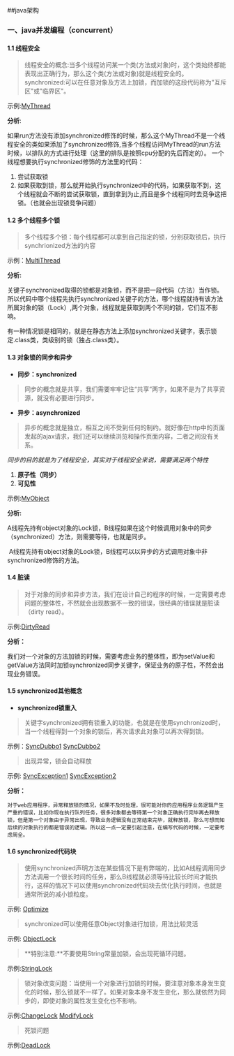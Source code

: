 ##java架构
### 一、java并发编程（concurrent）
#### 1.1 线程安全
> 线程安全的概念:当多个线程访问某一个类(方法或对象)时，这个类始终都能表现出正确行为，那么这个类(方法或对象)就是线程安全的。
> synchronized:可以在任意对象及方法上加锁，而加锁的这段代码称为"互斥区"或"临界区"。

示例:[MyThread](https://github.com/qintongbaba/java-architect/blob/master/java-concurrent/src/main/java/org/wuqinghua/thread/MyThread.java)

**分析**:  

​	   如果run方法没有添加synchronized修饰的时候，那么这个MyThread不是一个线程安全的类
​	   如果添加了synchronized修饰,当多个线程访问MyThread的run方法时候，以排队的方式进行处理（这里的排队是按照cpu分配的先后而定的）。
  一个线程想要执行synchronized修饰的方法里的代码：
1. 尝试获取锁
2. 如果获取到锁，那么就开始执行synchronized中的代码，如果获取不到，这个线程就会不断的尝试获取锁，直到拿到为止,而且是多个线程同时去竞争这把锁。（也就会出现锁竞争问题）

#### 1.2 多个线程多个锁

> 多个线程多个锁：每个线程都可以拿到自己指定的锁，分别获取锁后，执行synchrionized方法的内容

示例：[MultiThread](https://github.com/qintongbaba/java-architect/blob/master/java-concurrent/src/main/java/org/wuqinghua/thread/MultiThread.java)

**分析:**

​	 关键子synchronized取得的锁都是对象锁，而不是把一段代码（方法）当作锁。所以代码中哪个线程先执行synchronized关键子的方法，哪个线程就持有该方法所属对象的锁（Lock）,两个对象，线程就是获取到两个不同的锁，它们互不影响。

​	有一种情况锁是相同的，就是在静态方法上添加synchronized关键字，表示锁定.class类，类级别的锁（独占.class类）。

#### 1.3 对象锁的同步和异步

- **同步：synchronized** 

> 同步的概念就是共享，我们需要牢牢记住“共享”两字，如果不是为了共享资源，就没有必要进行同步。

- **异步：asynchronized**

> 异步的概念就是独立，相互之间不受到任何的制约。就好像在http中的页面发起的ajax请求，我们还可以继续浏览和操作页面内容，二者之间没有关系。

  *同步的目的就是为了线程安全，其实对于线程安全来说，需要满足两个特性*
1. **原子性（同步）**
2. **可见性**

示例:[MyObject](https://github.com/qintongbaba/java-architect/blob/master/java-concurrent/src/main/java/org/wuqinghua/thread/MyObject.java)

**分析:**

​	A线程先持有object对象的Lock锁，B线程如果在这个时候调用对象中的同步（synchronized）方法，则需要等待，也就是同步。

​	A线程先持有object对象的Lock锁，B线程可以以异步的方式调用对象中非 synchronized修饰的方法。

#### 1.4 脏读

> 对于对象的同步和异步方法，我们在设计自己的程序的时候，一定需要考虑问题的整体性，不然就会出现数据不一致的错误，很经典的错误就是脏读（dirty read）。

示例:[DirtyRead](https://github.com/qintongbaba/java-architect/blob/master/java-concurrent/src/main/java/org/wuqinghua/thread/DirtyRead.java)

**分析：**

​	我们对一个对象的方法加锁的时候，需要考虑业务的整体性，即为setValue和getValue方法同时加锁synchronized同步关键字，保证业务的原子性，不然会出现业务错误。

#### 1.5 synchronized其他概念

- **synchronized锁重入**

> 关键字synchronized拥有锁重入的功能，也就是在使用synchronized时，当一个线程得到一个对象的锁后，再次请求此对象可以再次得到锁。

示例：[SyncDubbo1](https://github.com/qintongbaba/java-architect/blob/master/java-concurrent/src/main/java/org/wuqinghua/thread/SyncDubbo1.java)        [SyncDubbo2](https://github.com/qintongbaba/java-architect/blob/master/java-concurrent/src/main/java/org/wuqinghua/thread/SyncDubbo2.java)

>  出现异常，锁会自动释放

示例:  [SyncException1](https://github.com/qintongbaba/java-architect/blob/master/java-concurrent/src/main/java/org/wuqinghua/thread/SyncException1.java)      [SyncException2](https://github.com/qintongbaba/java-architect/blob/master/java-concurrent/src/main/java/org/wuqinghua/thread/SyncException2.java)

  **分析：**

  	对于web应用程序，异常释放锁的情况，如果不及时处理，很可能对你的应用程序业务逻辑产生严重的错误，比如你现在执行队列任务，很多对象都去等待第一个对象正确执行完毕再去释放锁，但是第一个对象由于异常出现，导致业务逻辑没有正常结束完毕，就释放锁，那么可想而知后续的对象执行的都是错误的逻辑。所以这一点一定要引起注意，在编写代码的时候，一定要考虑周全。

#### 1.6 synchronized代码块

> 使用synchronized声明方法在某些情况下是有弊端的，比如A线程调用同步方法调用一个很长时间的任务，那么B线程就必须等待比较长时间才能执行，这样的情况下可以使用synchronized代码块去优化执行时间，也就是通常所说的减小锁粒度。

示例: [Optimize](https://github.com/qintongbaba/java-architect/blob/master/java-concurrent/src/main/java/org/wuqinghua/thread/Optimize.java)

> synchronized可以使用任意Object对象进行加锁，用法比较灵活

示例: [ObjectLock](https://github.com/qintongbaba/java-architect/blob/master/java-concurrent/src/main/java/org/wuqinghua/thread/ObjectLock.java)

> **特别注意:**不要使用String常量加锁，会出现死循环问题。

示例:[StringLock](https://github.com/qintongbaba/java-architect/blob/master/java-concurrent/src/main/java/org/wuqinghua/thread/StringLock.java)

>锁对象改变问题：当使用一个对象进行加锁的时候，要注意对象本身发生变化的时候，那么锁就不一样了。如果对象本身不发生变化，那么就依然为同步的，即使对象的属性发生变化也不影响。

示例:[ChangeLock]()        [ModifyLock]()  

>死锁问题

示例:[DeadLock]()

